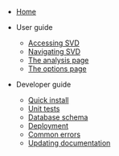 - [Home](/)

- User guide
  - [Accessing SVD](user_guide/signup.md)
  - [Navigating SVD](user_guide/navigation.md)
  - [The analysis page](user_guide/analysis.md)
  - [The options page](user_guide/options.md)

- Developer guide
  - [Quick install](developer_guide/quick_install.md)
  - [Unit tests](developer_guide/unit_tests.md)
  - [Database schema](developer_guide/schema.md)
  - [Deployment](developer_guide/deploy.md)
  - [Common errors](developer_guide/common_errors.md)
  - [Updating documentation](developer_guide/docs.md)
